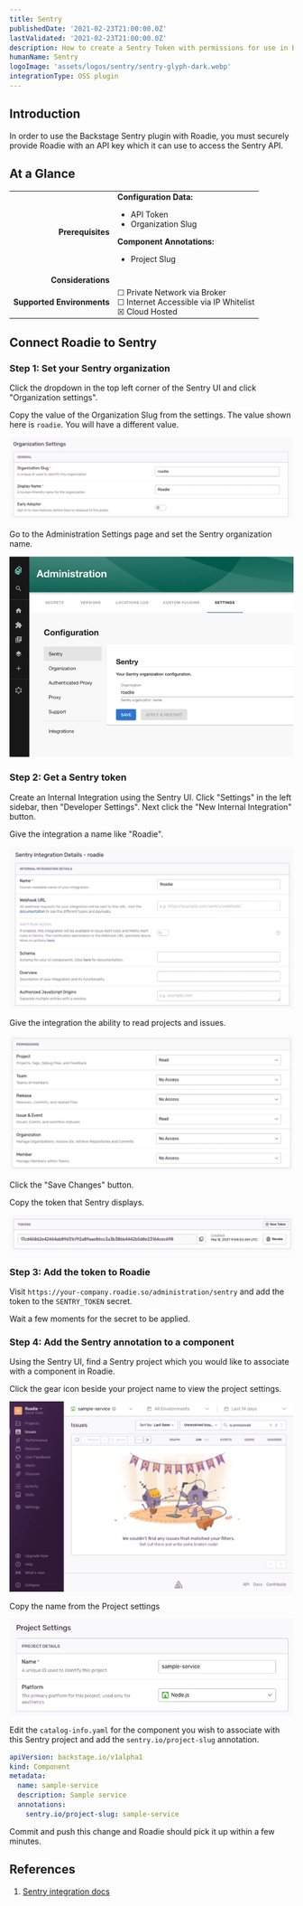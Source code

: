```yaml
---
title: Sentry
publishedDate: '2021-02-23T21:00:00.0Z'
lastValidated: '2021-02-23T21:00:00.0Z'
description: How to create a Sentry Token with permissions for use in Backstage and apply it to Roadie.
humanName: Sentry
logoImage: 'assets/logos/sentry/sentry-glyph-dark.webp'
integrationType: OSS plugin
---
```


## Introduction

In order to use the Backstage Sentry plugin with Roadie, you must securely provide Roadie with an API key which it can use to access the Sentry API.

## At a Glance
| | |
|---: | --- |
| **Prerequisites** | **Configuration Data:** <ul><li>API Token</li><li>Organization Slug</li></ul> **Component Annotations:** <ul><li>Project Slug</li></ul> |
| **Considerations** |  |
| **Supported Environments** | ☐ Private Network via Broker <br /> ☐ Internet Accessible via IP Whitelist <br /> ☒ Cloud Hosted |

## Connect Roadie to Sentry

### Step 1: Set your Sentry organization

Click the dropdown in the top left corner of the Sentry UI and click "Organization settings".

Copy the value of the Organization Slug from the settings. The value shown here is `roadie`. You will have a different value.

![organizaton setting in Sentry UI](./sentry-organization-settings.webp)

Go to the Administration Settings page and set the Sentry organization name.

![sentry-settings-page.webp](./sentry-settings-page.webp)

### Step 2: Get a Sentry token

Create an Internal Integration using the Sentry UI. Click "Settings" in the left sidebar, then "Developer Settings". Next click the "New Internal Integration" button.

Give the integration a name like "Roadie".

![a form on the sentry UI with the name input filled out with the text Roadie](./sentry-integration-name.webp)

Give the integration the ability to read projects and issues.

![a list of permissions on the Sentry UI with projects and issues set to Read](./sentry-integration-permissions.webp)

Click the "Save Changes" button.

Copy the token that Sentry displays.

![an api token in the Sentry UI](./sentry-token.webp)

### Step 3: Add the token to Roadie

Visit `https://your-company.roadie.so/administration/sentry` and add the token to the `SENTRY_TOKEN` secret. 

Wait a few moments for the secret to be applied.

### Step 4: Add the Sentry annotation to a component

Using the Sentry UI, find a Sentry project which you would like to associate with a component in Roadie.

Click the gear icon beside your project name to view the project settings.

![a page for a sample service in Sentry with a gear icon near the top left of the screen](./gear-icon.webp)

Copy the name from the Project settings

![settings page for a project on Sentry with inputs for name and platform](./sentry-project-settings.webp)

Edit the `catalog-info.yaml` for the component you wish to associate with this Sentry project and add the `sentry.io/project-slug` annotation.

```yaml
apiVersion: backstage.io/v1alpha1
kind: Component
metadata:
  name: sample-service
  description: Sample service
  annotations:
    sentry.io/project-slug: sample-service
```

Commit and push this change and Roadie should pick it up within a few minutes.

## References

1. [Sentry integration docs](https://docs.sentry.io/product/integrations/integration-platform/)
